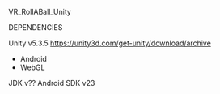 VR_RollABall_Unity


DEPENDENCIES

Unity v5.3.5 
https://unity3d.com/get-unity/download/archive
- Android
- WebGL


JDK v??
Android SDK v23 
